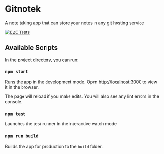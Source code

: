 # Gitnotek

A note taking app that can store your notes in any git hosting service

[![E2E Tests](https://github.com/drishit96/gitnotek/actions/workflows/e2-tests.yml/badge.svg?branch=main)](https://github.com/drishit96/gitnotek/actions/workflows/e2-tests.yml)

## Available Scripts

In the project directory, you can run:

### `npm start`

Runs the app in the development mode.
Open [http://localhost:3000](http://localhost:3000) to view it in the browser.

The page will reload if you make edits.
You will also see any lint errors in the console.

### `npm test`

Launches the test runner in the interactive watch mode.

### `npm run build`

Builds the app for production to the `build` folder.
